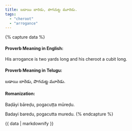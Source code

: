 ```yaml
---
title: బడాయి బారెడు, పొగచుట్ట మూరెడు.
tags:
  - "cheroot"
  - "arrogance"
---
```


{% capture data %}
#### Proverb Meaning in English:
His arrogance is two yards long and his cheroot a cubit long.

#### Proverb Meaning in Telugu:
బడాయి బారెడు, పొగచుట్ట మూరెడు.

#### Romanization:
Baḍāyi bāreḍu, pogacuṭṭa mūreḍu.

Badayi baredu, pogacutta muredu.
{% endcapture %}

{{ data | markdownify }}

